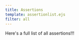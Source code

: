 ```yaml
---
title: Assertions
template: assertionlist.ejs
filter: all
---
```


Here's a full list of all assertions!!!
